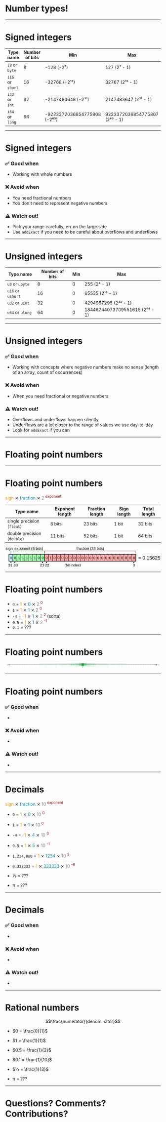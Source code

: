 # Number types!

---

# Signed integers

| Type name           | Number of bits | Min                         | Max                           |
|---------------------|----------------|-----------------------------|-------------------------------|
| `i8` or `byte`      | 8              | -128 (-2⁷)                  | 127 (2⁷ - 1)                  |
| `i16` or `short`    | 16             | -32768 (-2¹⁵)               | 32767 (2¹⁵ - 1)               |
| `i32` or `int`      | 32             | -2147483648 (-2³¹)          | 2147483647 (2³¹ - 1)          |
| `i64` or `long`     | 64             | -9223372036854775808 (-2⁶³) | 9223372036854775807 (2⁶³ - 1) |

---

# Signed integers

### ✅ Good when

* Working with whole numbers

### ❌ Avoid when

* You need fractional numbers
* You don't need to represent negative numbers

### ⚠️ Watch out!

* Pick your range carefully, err on the large side
* Use `addExact` if you need to be careful about overflows and underflows

---

# Unsigned integers

| Type name           | Number of bits | Min | Max                  |
|---------------------|----------------|-----|----------------------|
| `u8` or `ubyte`     | 8              | 0   | 255 (2⁸ - 1)         |
| `u16` or `ushort`   | 16             | 0   | 65535 (2¹⁶ - 1)      |
| `u32` or `uint`     | 32             | 0   | 4294967295 (2³² - 1) |
| `u64` or `ulong`    | 64             | 0   | 18446744073709551615 (2⁶⁴ - 1) |

---

# Unsigned integers

### ✅ Good when

* Working with concepts where negative numbers make no sense (length of an array, count of occurrences)

### ❌ Avoid when

* When you need fractional or negative numbers

### ⚠️ Watch out!

* Overflows and underflows happen silently
* Underflows are a lot closer to the range of values we use day-to-day
* Look for `addExact` if you can

---

# Floating point numbers

---

# Floating point numbers

<span style="color:#F18F01">sign</span> ⨯ <span style="color:#048BA8">fraction</span> ⨯ <span style="color:grey">2</span> <sup style="color:#91171F">exponent</sup>

<div data-marpit-fragment/>

| Type name                   | Exponent length | Fraction length | Sign length | Total length |
|-----------------------------|-----------------|-----------------|-------------|--------------|
| single precision (`float`)  | 8 bits          | 23 bits         | 1 bit       | 32 bits      |
| double precision (`double`) | 11 bits         | 52 bits         | 1 bit       | 64 bits      |

![](images/1180px-Float_example.svg.png)

---

# Floating point numbers

* `0` = <span style="color:#F18F01">1</span> ⨯ <span style="color:#048BA8">0</span> ⨯ <span style="color:grey">2</span> <sup style="color:#91171F">0</sup>
* `1` = <span style="color:#F18F01">1</span> ⨯ <span style="color:#048BA8">1</span> ⨯ <span style="color:grey">2</span> <sup style="color:#91171F">0</sup>
* `-4` = <span style="color:#F18F01">-1</span> ⨯ <span style="color:#048BA8">1</span> ⨯ <span style="color:grey">2</span> <sup style="color:#91171F">2</sup> (sorta)
* `0.5` = <span style="color:#F18F01">1</span> ⨯ <span style="color:#048BA8">1</span> ⨯ <span style="color:grey">2</span> <sup style="color:#91171F">-1</sup>
* `0.1` = ???

---

# Floating point numbers

![](images/FloatingPointPrecisionAugmented.png)

---

# Floating point numbers

### ✅ Good when

* 

### ❌ Avoid when

* 

### ⚠️ Watch out!

* 

---

# Decimals

<span style="color:#F18F01">sign</span> ⨯ <span style="color:#048BA8">fraction</span> ⨯ <span style="color:grey">10</span> <sup style="color:#91171F">exponent</sup>

* `0` = <span style="color:#F18F01">1</span> ⨯ <span style="color:#048BA8">0</span> ⨯ <span style="color:grey">10</span> <sup style="color:#91171F">0</sup>
* `1` = <span style="color:#F18F01">1</span> ⨯ <span style="color:#048BA8">1</span> ⨯ <span style="color:grey">10</span> <sup style="color:#91171F">0</sup>
* `-4` = <span style="color:#F18F01">-1</span> ⨯ <span style="color:#048BA8">4</span> ⨯ <span style="color:grey">10</span> <sup style="color:#91171F">0</sup>
* `0.5` = <span style="color:#F18F01">1</span> ⨯ <span style="color:#048BA8">5</span> ⨯ <span style="color:grey">10</span> <sup style="color:#91171F">-1</sup>
* `1,234,000` = <span style="color:#F18F01">1</span> ⨯ <span style="color:#048BA8">1234</span> ⨯ <span style="color:grey">10</span> <sup style="color:#91171F">3</sup>
* `0.333333` = <span style="color:#F18F01">1</span> ⨯ <span style="color:#048BA8">333333</span> ⨯ <span style="color:grey">10</span> <sup style="color:#91171F">-6</sup>

* ⅓ = ???
* $\pi$ = ???

---

# Decimals

### ✅ Good when

*

### ❌ Avoid when

*

### ⚠️ Watch out!

*

---

# Rational numbers

$$\frac{numerator}{denominator}$$

* $0 = \frac{0}{1}$
* $1 = \frac{1}{1}$
* $0.5 = \frac{1}{2}$
* $0.1 = \frac{1}{10}$
* $⅓ = \frac{1}{3}$

* $\pi$ = ???

---

# Questions? Comments? Contributions?